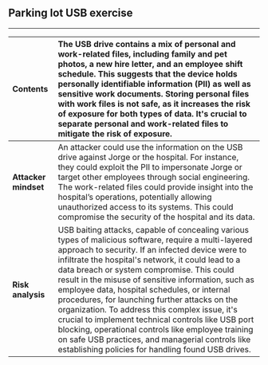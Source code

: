 ## **Parking lot USB exercise**

---

| Contents | The USB drive contains a mix of personal and work-related files, including family and pet photos, a new hire letter, and an employee shift schedule. This suggests that the device holds personally identifiable information (PII) as well as sensitive work documents. Storing personal files with work files is not safe, as it increases the risk of exposure for both types of data. It's crucial to separate personal and work-related files to mitigate the risk of exposure. |
| :---- | :---- |
| **Attacker mindset** | An attacker could use the information on the USB drive against Jorge or the hospital. For instance, they could exploit the PII to impersonate Jorge or target other employees through social engineering. The work-related files could provide insight into the hospital’s operations, potentially allowing unauthorized access to its systems. This could compromise the security of the hospital and its data. |
| **Risk analysis** | USB baiting attacks, capable of concealing various types of malicious software, require a multi-layered approach to security. If an infected device were to infiltrate the hospital's network, it could lead to a data breach or system compromise. This could result in the misuse of sensitive information, such as employee data, hospital schedules, or internal procedures, for launching further attacks on the organization. To address this complex issue, it's crucial to implement technical controls like USB port blocking, operational controls like employee training on safe USB practices, and managerial controls like establishing policies for handling found USB drives. |

